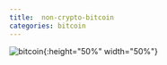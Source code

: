 ```yaml
---
title:  non-crypto-bitcoin 
categories: bitcoin
---
```







![bitcoin]({{site.url}}/assets/bitcoin/bitcoin.jpg){:height="50%" width="50%"}


